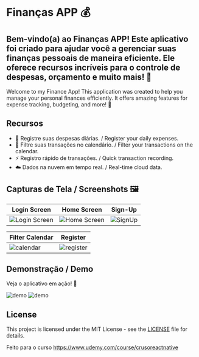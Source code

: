 # Finanças APP 💰

Bem-vindo(a) ao Finanças APP! Este aplicativo foi criado para ajudar você a gerenciar suas finanças pessoais de maneira eficiente. Ele oferece recursos incríveis para o controle de despesas, orçamento e muito mais! 💸
---
Welcome to my Finance App! This application was created to help you manage your personal finances efficiently. It offers amazing features for expense tracking, budgeting, and more! 💸


## Recursos

- 💸 Registre suas despesas diárias. / Register your daily expenses.
- 📆 Filtre suas transações no calendário. / Filter your transactions on the calendar.
- ⚡ Registro rápido de transações. / Quick transaction recording.
- ☁️ Dados na nuvem em tempo real. / Real-time cloud data.


## Capturas de Tela / Screenshots 🖼️

| Login Screen            | Home Screen            | Sign-Up     |
|-----------------------|-----------------------|-----------------------|
| ![Login Screen](https://github.com/Guh-paixao/Financas/assets/37446216/6d192a56-f735-4152-8053-c9a0f55d5e7e) | ![Home Screen](https://github.com/Guh-paixao/Financas/assets/37446216/dc0e817d-c44d-4499-8b2f-837e83f0a5a6) | ![SignUp](https://github.com/Guh-paixao/Financas/assets/37446216/8afdcbc5-25d0-4839-a70b-1f4f450ae13b) | 

| Filter Calendar            |  Register           | 
|-----------------------|-----------------------|
| ![calendar](https://github.com/Guh-paixao/Financas/assets/37446216/85507d9e-1fcc-409d-99d6-5783b9d26dd3) | ![register](https://github.com/Guh-paixao/Financas/assets/37446216/5c51ab7a-0281-4e24-96ad-676f3a2202a0) |

## Demonstração / Demo

Veja o aplicativo em ação! 🏃

![demo](https://github.com/Guh-paixao/Financas/assets/37446216/f9e91077-eb2a-4fb0-ab83-594da74ffb95) ![demo](https://github.com/Guh-paixao/Financas/assets/37446216/f6ead127-a747-4fda-8183-939507fb6c40) 


## License

This project is licensed under the MIT License - see the [LICENSE](LICENSE) file for details.


Feito para o curso https://www.udemy.com/course/crusoreactnative
